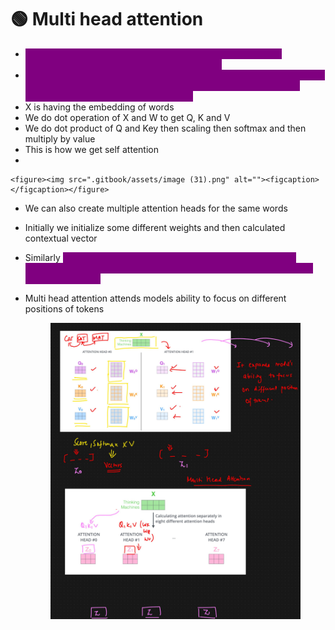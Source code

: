 # 🟢 Multi head attention

* <mark style="color:purple;background-color:purple;">**Multi-head attention lets the model look at different types of relationships between tokens simultaneously.**</mark>
* <mark style="color:purple;background-color:purple;">**Each head specializes in a particular dependency (subject-verb, verb-object, modifiers, etc.), and combining them gives a richer, more complete representation of each token.**</mark>
* X is having the embedding of words
* We do dot operation of X and W to get Q, K and V
* We do dot product of Q and Key then scaling then softmax and then multiply by value
* This is how we get self attention
*

    <figure><img src=".gitbook/assets/image (31).png" alt=""><figcaption></figcaption></figure>
* We can also create multiple attention heads for the same words
* Initially we initialize some different weights and then calculated contextual vector&#x20;
* Similarly <mark style="color:purple;background-color:purple;">**we can initialize some other weight which may capture importance of some other important words and we may get another contextual vector**</mark>
*   Multi head attention attends models ability to focus on different positions of tokens

    <figure><img src=".gitbook/assets/image (32).png" alt=""><figcaption></figcaption></figure>
